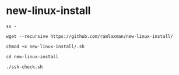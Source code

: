 # new-linux-install

`su -`

`wget --recursive https://github.com/ramlaxman/new-linux-install/`

`chmod +x new-linux-install/.sh`

`cd new-linux-install`

`./ssh-check.sh`
